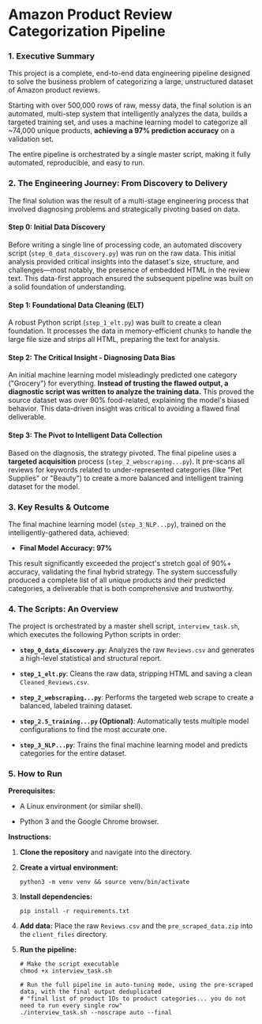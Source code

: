 
# Amazon Product Review Categorization Pipeline

### 1. Executive Summary

This project is a complete, end-to-end data engineering pipeline designed to solve the business problem of categorizing a large, unstructured dataset of Amazon product reviews.

Starting with over 500,000 rows of raw, messy data, the final solution is an automated, multi-step system that intelligently analyzes the data, builds a targeted training set, and uses a machine learning model to categorize all ~74,000 unique products, **achieving a 97% prediction accuracy** on a validation set.

The entire pipeline is orchestrated by a single master script, making it fully automated, reproducible, and easy to run.

### 2. The Engineering Journey: From Discovery to Delivery

The final solution was the result of a multi-stage engineering process that involved diagnosing problems and strategically pivoting based on data.

#### Step 0: Initial Data Discovery

Before writing a single line of processing code, an automated discovery script (`step_0_data_discovery.py`) was run on the raw data. This initial analysis provided critical insights into the dataset's size, structure, and challenges—most notably, the presence of embedded HTML in the review text. This data-first approach ensured the subsequent pipeline was built on a solid foundation of understanding.

#### Step 1: Foundational Data Cleaning (ELT)

A robust Python script (`step_1_elt.py`) was built to create a clean foundation. It processes the data in memory-efficient chunks to handle the large file size and strips all HTML, preparing the text for analysis.

#### Step 2: The Critical Insight - Diagnosing Data Bias

An initial machine learning model misleadingly predicted one category ("Grocery") for everything. **Instead of trusting the flawed output, a diagnostic script was written to analyze the training data.** This proved the source dataset was over 90% food-related, explaining the model's biased behavior. This data-driven insight was critical to avoiding a flawed final deliverable.

#### Step 3: The Pivot to Intelligent Data Collection

Based on the diagnosis, the strategy pivoted. The final pipeline uses a **targeted acquisition** process (`step_2_webscraping...py`). It pre-scans all reviews for keywords related to under-represented categories (like "Pet Supplies" or "Beauty") to create a more balanced and intelligent training dataset for the model.

### 3. Key Results & Outcome

The final machine learning model (`step_3_NLP...py`), trained on the intelligently-gathered data, achieved:

-   **Final Model Accuracy: 97%**
    

This result significantly exceeded the project's stretch goal of 90%+ accuracy, validating the final hybrid strategy. The system successfully produced a complete list of all unique products and their predicted categories, a deliverable that is both comprehensive and trustworthy.

### 4. The Scripts: An Overview

The project is orchestrated by a master shell script, `interview_task.sh`, which executes the following Python scripts in order:

-   **`step_0_data_discovery.py`**: Analyzes the raw `Reviews.csv` and generates a high-level statistical and structural report.
    
-   **`step_1_elt.py`**: Cleans the raw data, stripping HTML and saving a clean `Cleaned_Reviews.csv`.
    
-   **`step_2_webscraping...py`**: Performs the targeted web scrape to create a balanced, labeled training dataset.
    
-   **`step_2.5_training...py` (Optional)**: Automatically tests multiple model configurations to find the most accurate one.
    
-   **`step_3_NLP...py`**: Trains the final machine learning model and predicts categories for the entire dataset.
    

### 5. How to Run

**Prerequisites:**

-   A Linux environment (or similar shell).
    
-   Python 3 and the Google Chrome browser.
    

**Instructions:**

1.  **Clone the repository** and navigate into the directory.
    
2.  **Create a virtual environment:**  
    ```
    python3 -m venv venv && source venv/bin/activate
    ```
    
3.  **Install dependencies:**  
    ```
    pip install -r requirements.txt
    ```
    
4.  **Add data:** Place the raw `Reviews.csv` and the `pre_scraped_data.zip` into the `client_files` directory.
    
5.  **Run the pipeline:**
    
    ```
    # Make the script executable
    chmod +x interview_task.sh
    
    # Run the full pipeline in auto-tuning mode, using the pre-scraped data, with the final output deduplicated
    # "final list of product IDs to product categories... you do not need to run every single row"
    ./interview_task.sh --noscrape auto --final
    
    ```
